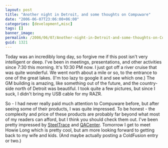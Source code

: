 ```yaml
---
layout: post
title: "Another night in Detroit, and some thoughts on Compuware"
date: "2006-06-07T23:06:00+06:00"
categories: [development,misc]
tags: []
banner_image: 
permalink: /2006/06/07/Another-night-in-Detroit-and-some-thoughts-on-Compuware
guid: 1321
---
```


Today was an incredibly long day, so forgive me if this post isn't very intelligent or deep. I've been in meetings, presentations, and other activities since 7:30 this morning. It's 10:30 PM now. I just got off a river cruise that was quite wonderful. We went north about a mile or so, to the entrance to one of the great lakes. (I'm too lazy to google it and see which one.) The GM building is amazing, like something out of the future, and the country-side north of Detroit was beautiful. I took quite a few pictures, but since I suck, I didn't bring my USB cable for my RAZR.

So - I had never really paid much attention to Compuware before, but after seeing some of their products, I was quite impressed. To be honest - the complexity and price of these products are probably far beyond what most of my readers can afford, but I think you should check them out. I've been pretty impressed by <a href="http://www.steeltrace.com/">SteelTrace</a> and <a href="http://www.compuware.com/products/qacenter/default.htm">QACenter</a>. Tomorrow I get to meet Howie Long which is pretty cool, but am more looking forward to getting back to my wife and kids. (And maybe actually posting a ColdFusion entry or two.)